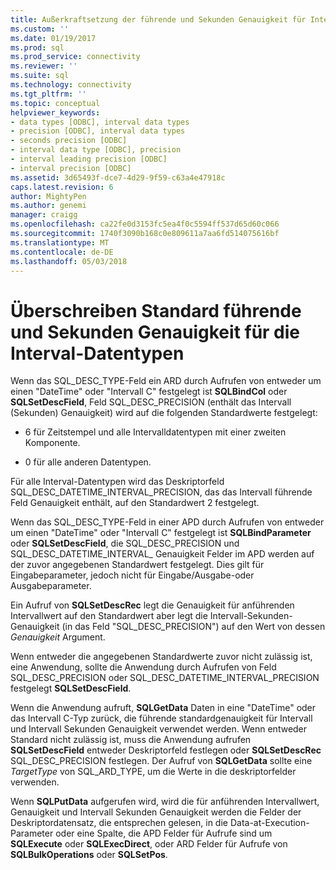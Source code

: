 ```yaml
---
title: Außerkraftsetzung der führende und Sekunden Genauigkeit für Intervalldatentypen | Microsoft Docs
ms.custom: ''
ms.date: 01/19/2017
ms.prod: sql
ms.prod_service: connectivity
ms.reviewer: ''
ms.suite: sql
ms.technology: connectivity
ms.tgt_pltfrm: ''
ms.topic: conceptual
helpviewer_keywords:
- data types [ODBC], interval data types
- precision [ODBC], interval data types
- seconds precision [ODBC]
- interval data type [ODBC], precision
- interval leading precision [ODBC]
- interval precision [ODBC]
ms.assetid: 3d65493f-dce7-4d29-9f59-c63a4e47918c
caps.latest.revision: 6
author: MightyPen
ms.author: genemi
manager: craigg
ms.openlocfilehash: ca22fe0d3153fc5ea4f0c5594ff537d65d60c066
ms.sourcegitcommit: 1740f3090b168c0e809611a7aa6fd514075616bf
ms.translationtype: MT
ms.contentlocale: de-DE
ms.lasthandoff: 05/03/2018
---
```

# <a name="overriding-default-leading-and-seconds-precision-for-interval-data-types"></a>Überschreiben Standard führende und Sekunden Genauigkeit für die Interval-Datentypen
Wenn das SQL_DESC_TYPE-Feld ein ARD durch Aufrufen von entweder um einen "DateTime" oder "Intervall C" festgelegt ist **SQLBindCol** oder **SQLSetDescField**, Feld SQL_DESC_PRECISION (enthält das Intervall (Sekunden) Genauigkeit) wird auf die folgenden Standardwerte festgelegt:  
  
-   6 für Zeitstempel und alle Intervalldatentypen mit einer zweiten Komponente.  
  
-   0 für alle anderen Datentypen.  
  
 Für alle Interval-Datentypen wird das Deskriptorfeld SQL_DESC_DATETIME_INTERVAL_PRECISION, das das Intervall führende Feld Genauigkeit enthält, auf den Standardwert 2 festgelegt.  
  
 Wenn das SQL_DESC_TYPE-Feld in einer APD durch Aufrufen von entweder um einen "DateTime" oder "Intervall C" festgelegt ist **SQLBindParameter** oder **SQLSetDescField**, die SQL_DESC_PRECISION und SQL_DESC_DATETIME_INTERVAL_ Genauigkeit Felder im APD werden auf der zuvor angegebenen Standardwert festgelegt. Dies gilt für Eingabeparameter, jedoch nicht für Eingabe/Ausgabe-oder Ausgabeparameter.  
  
 Ein Aufruf von **SQLSetDescRec** legt die Genauigkeit für anführenden Intervallwert auf den Standardwert aber legt die Intervall-Sekunden-Genauigkeit (in das Feld "SQL_DESC_PRECISION") auf den Wert von dessen *Genauigkeit* Argument.  
  
 Wenn entweder die angegebenen Standardwerte zuvor nicht zulässig ist, eine Anwendung, sollte die Anwendung durch Aufrufen von Feld SQL_DESC_PRECISION oder SQL_DESC_DATETIME_INTERVAL_PRECISION festgelegt **SQLSetDescField**.  
  
 Wenn die Anwendung aufruft, **SQLGetData** Daten in eine "DateTime" oder das Intervall C-Typ zurück, die führende standardgenauigkeit für Intervall und Intervall Sekunden Genauigkeit verwendet werden. Wenn entweder Standard nicht zulässig ist, muss die Anwendung aufrufen **SQLSetDescField** entweder Deskriptorfeld festlegen oder **SQLSetDescRec** SQL_DESC_PRECISION festlegen. Der Aufruf von **SQLGetData** sollte eine *TargetType* von SQL_ARD_TYPE, um die Werte in die deskriptorfelder verwenden.  
  
 Wenn **SQLPutData** aufgerufen wird, wird die für anführenden Intervallwert, Genauigkeit und Intervall Sekunden Genauigkeit werden die Felder der Deskriptordatensatz, die entsprechen gelesen, in die Data-at-Execution-Parameter oder eine Spalte, die APD Felder für Aufrufe sind um **SQLExecute** oder **SQLExecDirect**, oder ARD Felder für Aufrufe von **SQLBulkOperations** oder **SQLSetPos**.
